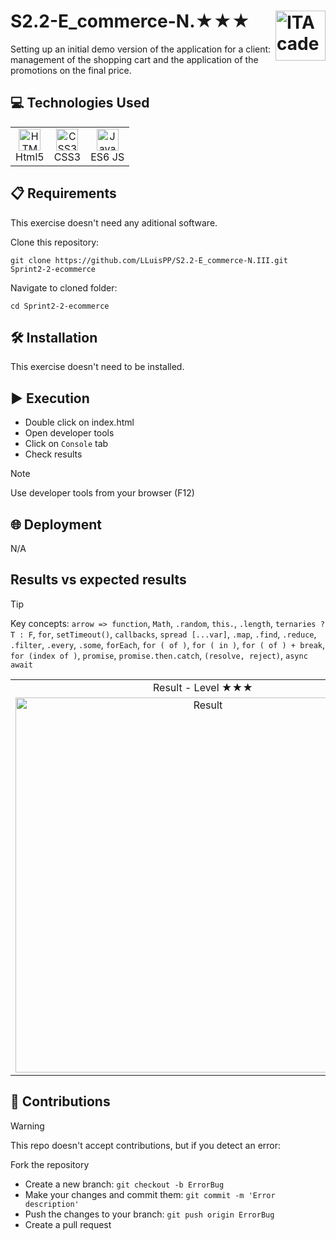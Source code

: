 # S2.2-E_commerce-N.★★★ <a href="https://github.com/LLuisPP/ITA_FrontEnd"> <img width="80" align="right" alt="ITAcademy" src="https://github.com/user-attachments/assets/1ecb00ab-82bd-4c76-9fe4-8ab273b8cc3e"></a>
Setting up an initial demo version of the application for a client: management of the shopping cart and the application of the promotions on the final price.

<h2>💻 Technologies Used</h2>

<div align="center">
<table>
  <tr align="center">
      <td align="center">
        <a href="#"><img src="https://cdn.jsdelivr.net/gh/devicons/devicon@latest/icons/html5/html5-original.svg" alt="HTML5" width="35" height="35"/></a><br>Html5
      </td>
      <td>
        <a href="#"><img src="https://cdn.jsdelivr.net/gh/devicons/devicon@latest/icons/css3/css3-original.svg" alt="CSS3" width="35" height="35"/></a><br>CSS3
      </td>
      <td>
        <a href="#"><img src="https://cdn.jsdelivr.net/gh/devicons/devicon@latest/icons/javascript/javascript-original.svg" alt="Javascript" width="35" height="35"/></a><br>ES6 JS
      </td>
  </tr>
</table>

</div>

<h2>📋 Requirements</h2>

This exercise doesn't need any aditional software.

<div align="left">

Clone this repository:
  
`````
git clone https://github.com/LLuisPP/S2.2-E_commerce-N.III.git Sprint2-2-ecommerce
`````

Navigate to cloned folder:

`````
cd Sprint2-2-ecommerce
`````
</div>

<h2>🛠️ Installation</h2>

This exercise doesn't need to be installed.

<h2>▶️ Execution</h2>

- Double click on index.html
- Open developer tools
- Click on `Console` tab
- Check results

> [!NOTE]
> Use developer tools from your browser (F12)

<h2>🌐 Deployment</h2>

<div align="left">
N/A
</div>

<h2>Results vs expected results</h2>

> [!Tip]
> Key concepts: `arrow => function`, `Math`, `.random`, `this.`, `.length`, `ternaries ? T : F`, `for`, `setTimeout()`, `callbacks`, `spread [...var]`, `.map`, `.find`, `.reduce`, `.filter`, `.every`, `.some`, `forEach`, `for ( of )`, `for ( in )`,  `for ( of ) + break`, `for (index of )`, `promise`, `promise.then.catch`, `(resolve, reject)`, `async await`

<div align="center">
<table>
  <tr>
    <td align="center">
      Result - Level ★★★
    </td>
  </tr>
  <tr>
    <td align="center">
      <a href="#"><img src="" alt="Result" width="600" /></a>
    </td>
  </tr>
</table>
</div>

<h2>🤝 Contributions</h2>

> [!WARNING]
> This repo doesn't accept contributions, but if you detect an error:
 
Fork the repository  
- Create a new branch: `git checkout -b ErrorBug`
- Make your changes and commit them: `git commit -m 'Error description'`
- Push the changes to your branch: `git push origin ErrorBug`
- Create a pull request
